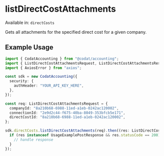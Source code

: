 # listDirectCostAttachments
Available in: `directCosts`

Gets all attachments for the specified direct cost for a given company.

## Example Usage
```typescript
import { CodatAccounting } from "@codat/accounting";
import { ListDirectCostAttachmentsRequest, ListDirectCostAttachmentsResponse } from "@codat/accounting/dist/sdk/models/operations";
import { AxiosError } from "axios";

const sdk = new CodatAccounting({
  security: {
    authHeader: "YOUR_API_KEY_HERE",
  },
});

const req: ListDirectCostAttachmentsRequest = {
  companyId: "8a210b68-6988-11ed-a1eb-0242ac120002",
  connectionId: "2e9d2c44-f675-40ba-8049-353bfcb5e171",
  directCostId: "8a210b68-6988-11ed-a1eb-0242ac120002",
};

sdk.directCosts.listDirectCostAttachments(req).then((res: ListDirectCostAttachmentsResponse | AxiosError) => {
  if (res instanceof UsageExamplePostResponse && res.statusCode == 200) {
    // handle response
  }
});
```